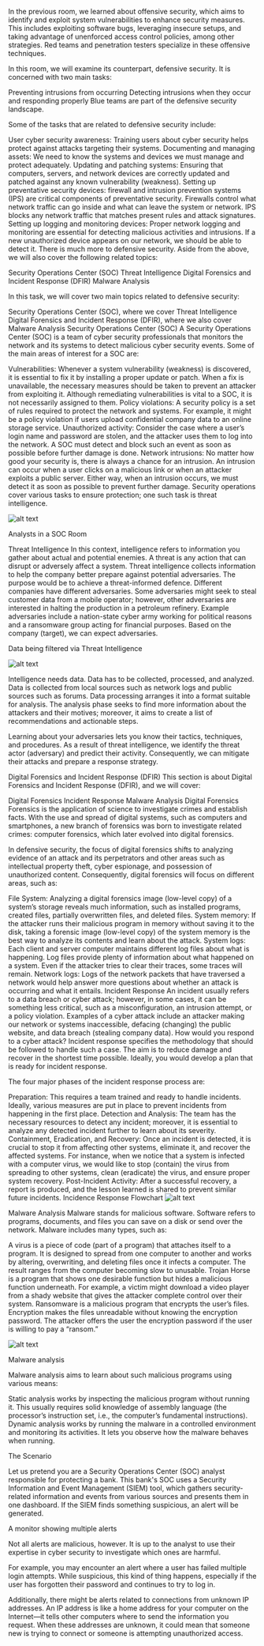 In the previous room, we learned about offensive security, which aims to identify and exploit system vulnerabilities to enhance security measures. This includes exploiting software bugs, leveraging insecure setups, and taking advantage of unenforced access control policies, among other strategies. Red teams and penetration testers specialize in these offensive techniques.

In this room, we will examine its counterpart, defensive security. It is concerned with two main tasks:

Preventing intrusions from occurring
Detecting intrusions when they occur and responding properly
Blue teams are part of the defensive security landscape.

 

Some of the tasks that are related to defensive security include:

User cyber security awareness: Training users about cyber security helps protect against attacks targeting their systems.
Documenting and managing assets: We need to know the systems and devices we must manage and protect adequately.
Updating and patching systems: Ensuring that computers, servers, and network devices are correctly updated and patched against any known vulnerability (weakness).
Setting up preventative security devices: firewall and intrusion prevention systems (IPS) are critical components of preventative security. Firewalls control what network traffic can go inside and what can leave the system or network. IPS blocks any network traffic that matches present rules and attack signatures.
Setting up logging and monitoring devices: Proper network logging and monitoring are essential for detecting malicious activities and intrusions. If a new unauthorized device appears on our network, we should be able to detect it.
There is much more to defensive security. Aside from the above, we will also cover the following related topics:

Security Operations Center (SOC)
Threat Intelligence
Digital Forensics and Incident Response (DFIR)
Malware Analysis



In this task, we will cover two main topics related to defensive security:

Security Operations Center (SOC), where we cover Threat Intelligence
Digital Forensics and Incident Response (DFIR), where we also cover Malware Analysis
Security Operations Center (SOC)
A Security Operations Center (SOC) is a team of cyber security professionals that monitors the network and its systems to detect malicious cyber security events. Some of the main areas of interest for a SOC are:

Vulnerabilities: Whenever a system vulnerability (weakness) is discovered, it is essential to fix it by installing a proper update or patch. When a fix is unavailable, the necessary measures should be taken to prevent an attacker from exploiting it. Although remediating vulnerabilities is vital to a SOC, it is not necessarily assigned to them.
Policy violations: A security policy is a set of rules required to protect the network and systems. For example, it might be a policy violation if users upload confidential company data to an online storage service.
Unauthorized activity: Consider the case where a user’s login name and password are stolen, and the attacker uses them to log into the network. A SOC must detect and block such an event as soon as possible before further damage is done.
Network intrusions: No matter how good your security is, there is always a chance for an intrusion. An intrusion can occur when a user clicks on a malicious link or when an attacker exploits a public server. Either way, when an intrusion occurs, we must detect it as soon as possible to prevent further damage.
Security operations cover various tasks to ensure protection; one such task is threat intelligence.

![alt text](image.png)

Analysts in a SOC Room

Threat Intelligence
In this context, intelligence refers to information you gather about actual and potential enemies. A threat is any action that can disrupt or adversely affect a system. Threat intelligence collects information to help the company better prepare against potential adversaries. The purpose would be to achieve a threat-informed defence. Different companies have different adversaries. Some adversaries might seek to steal customer data from a mobile operator; however, other adversaries are interested in halting the production in a petroleum refinery. Example adversaries include a nation-state cyber army working for political reasons and a ransomware group acting for financial purposes. Based on the company (target), we can expect adversaries.

Data being filtered via Threat Intelligence

![alt text](image-1.png)

Intelligence needs data. Data has to be collected, processed, and analyzed. Data is collected from local sources such as network logs and public sources such as forums. Data processing arranges it into a format suitable for analysis. The analysis phase seeks to find more information about the attackers and their motives; moreover, it aims to create a list of recommendations and actionable steps.

Learning about your adversaries lets you know their tactics, techniques, and procedures. As a result of threat intelligence, we identify the threat actor (adversary) and predict their activity. Consequently, we can mitigate their attacks and prepare a response strategy.

Digital Forensics and Incident Response (DFIR)
This section is about Digital Forensics and Incident Response (DFIR), and we will cover:

Digital Forensics
Incident Response
Malware Analysis
Digital Forensics
Forensics is the application of science to investigate crimes and establish facts. With the use and spread of digital systems, such as computers and smartphones, a new branch of forensics was born to investigate related crimes: computer forensics, which later evolved into digital forensics.

In defensive security, the focus of digital forensics shifts to analyzing evidence of an attack and its perpetrators and other areas such as intellectual property theft, cyber espionage, and possession of unauthorized content. Consequently, digital forensics will focus on different areas, such as:

File System: Analyzing a digital forensics image (low-level copy) of a system’s storage reveals much information, such as installed programs, created files, partially overwritten files, and deleted files.
System memory: If the attacker runs their malicious program in memory without saving it to the disk, taking a forensic image (low-level copy) of the system memory is the best way to analyze its contents and learn about the attack.
System logs: Each client and server computer maintains different log files about what is happening. Log files provide plenty of information about what happened on a system. Even if the attacker tries to clear their traces, some traces will remain.
Network logs: Logs of the network packets that have traversed a network would help answer more questions about whether an attack is occurring and what it entails.
Incident Response
An incident usually refers to a data breach or cyber attack; however, in some cases, it can be something less critical, such as a misconfiguration, an intrusion attempt, or a policy violation. Examples of a cyber attack include an attacker making our network or systems inaccessible, defacing (changing) the public website, and data breach (stealing company data). How would you respond to a cyber attack? Incident response specifies the methodology that should be followed to handle such a case. The aim is to reduce damage and recover in the shortest time possible. Ideally, you would develop a plan that is ready for incident response.

The four major phases of the incident response process are:

Preparation: This requires a team trained and ready to handle incidents. Ideally, various measures are put in place to prevent incidents from happening in the first place.
Detection and Analysis: The team has the necessary resources to detect any incident; moreover, it is essential to analyze any detected incident further to learn about its severity.
Containment, Eradication, and Recovery: Once an incident is detected, it is crucial to stop it from affecting other systems, eliminate it, and recover the affected systems. For instance, when we notice that a system is infected with a computer virus, we would like to stop (contain) the virus from spreading to other systems, clean (eradicate) the virus, and ensure proper system recovery.
Post-Incident Activity: After a successful recovery, a report is produced, and the lesson learned is shared to prevent similar future incidents.
Incidence Response Flowchart
![alt text](image-2.png)

Malware Analysis
Malware stands for malicious software. Software refers to programs, documents, and files you can save on a disk or send over the network. Malware includes many types, such as:

A virus is a piece of code (part of a program) that attaches itself to a program. It is designed to spread from one computer to another and works by altering, overwriting, and deleting files once it infects a computer. The result ranges from the computer becoming slow to unusable.
Trojan Horse is a program that shows one desirable function but hides a malicious function underneath. For example, a victim might download a video player from a shady website that gives the attacker complete control over their system.
Ransomware is a malicious program that encrypts the user’s files. Encryption makes the files unreadable without knowing the encryption password. The attacker offers the user the encryption password if the user is willing to pay a “ransom.”

![alt text](image-3.png)


Malware analysis

Malware analysis aims to learn about such malicious programs using various means:

Static analysis works by inspecting the malicious program without running it. This usually requires solid knowledge of assembly language (the processor’s instruction set, i.e., the computer’s fundamental instructions).
Dynamic analysis works by running the malware in a controlled environment and monitoring its activities. It lets you observe how the malware behaves when running.


The Scenario

Let us pretend you are a Security Operations Center (SOC) analyst responsible for protecting a bank. This bank's SOC uses a Security Information and Event Management (SIEM) tool, which gathers security-related information and events from various sources and presents them in one dashboard. If the SIEM finds something suspicious, an alert will be generated.

A monitor showing multiple alerts

Not all alerts are malicious, however. It is up to the analyst to use their expertise in cyber security to investigate which ones are harmful.

For example, you may encounter an alert where a user has failed multiple login attempts. While suspicious, this kind of thing happens, especially if the user has forgotten their password and continues to try to log in. 

Additionally, there might be alerts related to connections from unknown IP addresses. An IP address is like a home address for your computer on the Internet—it tells other computers where to send the information you request. When these addresses are unknown, it could mean that someone new is trying to connect or someone is attempting unauthorized access.

